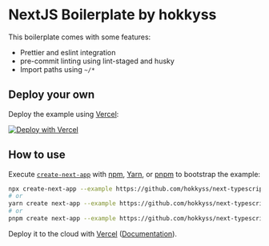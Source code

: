 # NextJS Boilerplate by hokkyss

This boilerplate comes with some features:

- Prettier and eslint integration
- pre-commit linting using lint-staged and husky
- Import paths using `~/*`

## Deploy your own

Deploy the example using [Vercel](https://vercel.com?utm_source=github&utm_medium=readme&utm_campaign=next-example):

[![Deploy with Vercel](https://vercel.com/button)](https://vercel.com/new/git/external?repository-url=https://github.com/hokkyss/next-typescript-boilerplate&project-name=my-nextjs-project&repository-name=my-nextjs-project)

## How to use

Execute [`create-next-app`](https://github.com/vercel/next.js/tree/canary/packages/create-next-app) with [npm](https://docs.npmjs.com/cli/init), [Yarn](https://yarnpkg.com/lang/en/docs/cli/create/), or [pnpm](https://pnpm.io) to bootstrap the example:

```bash
npx create-next-app --example https://github.com/hokkyss/next-typescript-boilerplate my-nextjs-project 
# or
yarn create next-app --example https://github.com/hokkyss/next-typescript-boilerplate my-nextjs-project
# or
pnpm create next-app --example https://github.com/hokkyss/next-typescript-boilerplate my-nextjs-project
```

Deploy it to the cloud with [Vercel](https://vercel.com/new?utm_source=github&utm_medium=readme&utm_campaign=next-example) ([Documentation](https://nextjs.org/docs/deployment)).
